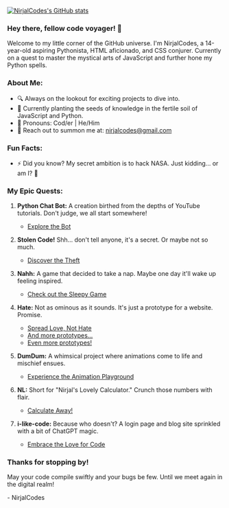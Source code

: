 [![NirjalCodes's GitHub stats](https://github-readme-stats.vercel.app/api?username=NirjalCodes&show_icons=true&theme=radical)](https://github.com/NirjalCodes)

### Hey there, fellow code voyager! 👋

Welcome to my little corner of the GitHub universe. I'm NirjalCodes, a 14-year-old aspiring Pythonista, HTML aficionado, and CSS conjurer. Currently on a quest to master the mystical arts of JavaScript and further hone my Python spells.

### About Me:

- 🔍 Always on the lookout for exciting projects to dive into.
- 🌱 Currently planting the seeds of knowledge in the fertile soil of JavaScript and Python.
- 💬 Pronouns: Cod/er | He/Him
- 📧 Reach out to summon me at: [nirjalcodes@gmail.com](mailto:nirjalcodes@gmail.com)

### Fun Facts:

- ⚡ Did you know? My secret ambition is to hack NASA. Just kidding... or am I? 🚀

### My Epic Quests:

1. **Python Chat Bot:** A creation birthed from the depths of YouTube tutorials. Don't judge, we all start somewhere!
   - [Explore the Bot](https://github.com/NirjalCodes/pythonchatbot)

2. **Stolen Code!** Shh... don't tell anyone, it's a secret. Or maybe not so much.
   - [Discover the Theft](https://github.com/NirjalCodes/stolencode)

3. **Nahh:** A game that decided to take a nap. Maybe one day it'll wake up feeling inspired.
   - [Check out the Sleepy Game](https://github.com/NirjalCodes/stolencode)

4. **Hate:** Not as ominous as it sounds. It's just a prototype for a website. Promise.
   - [Spread Love, Not Hate](https://github.com/NirjalCodes/hate)
   - [And more prototypes...](https://github.com/NirjalCodes/grind)
   - [Even more prototypes!](https://github.com/NirjalCodes/bhaktapurnistschool)

5. **DumDum:** A whimsical project where animations come to life and mischief ensues.
   - [Experience the Animation Playground](https://github.com/NirjalCodes/dumdum)

6. **NL:** Short for "Nirjal's Lovely Calculator." Crunch those numbers with flair.
   - [Calculate Away!](https://github.com/NirjalCodes/NL)

7. **i-like-code:** Because who doesn't? A login page and blog site sprinkled with a bit of ChatGPT magic.
   - [Embrace the Love for Code](https://github.com/NirjalCodes/I-like-code)

### Thanks for stopping by!

May your code compile swiftly and your bugs be few. Until we meet again in the digital realm!

\- NirjalCodes
